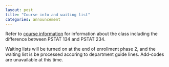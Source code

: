 ```yaml
---
layout: post
title: "Course info and waiting list"
categories: announcement
---
```


Refer to [course information](https://ucsb-pstat-134.github.io/Spring2020/course-information.html) for information about the class including the difference between PSTAT 134 and PSTAT 234.

Waiting lists will be turned on at the end of enrollment phase 2, and the waiting list is be processed accoring to department guide lines. Add-codes are unavailable at this time.
